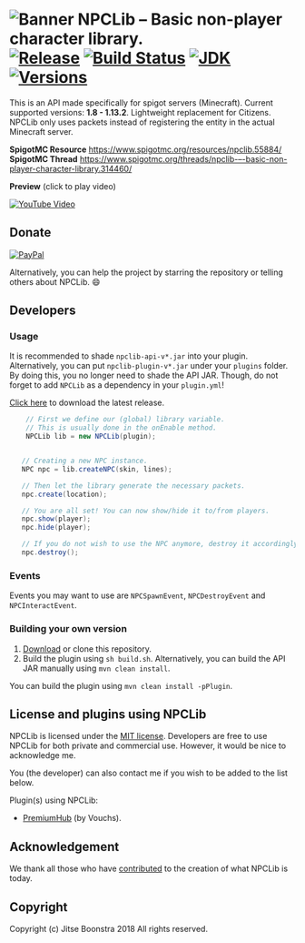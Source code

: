 ![Banner](https://i.imgur.com/WL6QeUA.png)
NPCLib – Basic non-player character library.<br>
[![Release](https://jitpack.io/v/JitseB/NPCLib.svg)](https://github.com/JitseB/NPCLib/releases)
[![Build Status](https://travis-ci.com/JitseB/NPCLib.svg?branch=master)](https://travis-ci.com/JitseB/NPCLib)
[![JDK](https://img.shields.io/badge/Using-Java%208-blue.svg)](http://jdk.java.net/8/)
[![Versions](https://img.shields.io/badge/MC-1.8%20--%201.13.2-blue.svg)](https://github.com/JitseB/NPCLib/releases)
=

This is an API made specifically for spigot servers (Minecraft). Current supported versions: **1.8 - 1.13.2**. Lightweight replacement for Citizens. NPCLib only uses packets instead of registering the entity in the actual Minecraft server.

**SpigotMC Resource** https://www.spigotmc.org/resources/npclib.55884/ <br>
**SpigotMC Thread** https://www.spigotmc.org/threads/npclib-–-basic-non-player-character-library.314460/

**Preview** (click to play video)

[![YouTube Video](http://img.youtube.com/vi/LqwdqIxPIvE/0.jpg)](http://www.youtube.com/watch?v=LqwdqIxPIvE "NPCLib – Basic non-player character library (Minecraft).")

## Donate

[![PayPal](https://cdn.rawgit.com/twolfson/paypal-github-button/1.0.0/dist/button.svg)](https://paypal.me/jitseboonstra)

Alternatively, you can help the project by starring the repository or telling others about NPCLib. :smile:

## Developers

### Usage

It is recommended to shade `npclib-api-v*.jar` into your plugin.
Alternatively, you can put `npclib-plugin-v*.jar` under your `plugins` folder. By doing this, you no longer need to shade the API JAR. Though, do not forget to add `NPCLib` as a dependency in your `plugin.yml`!


[Click here](https://github.com/JitseB/NPCLib/releases/latest) to download the latest release.

```Java
    // First we define our (global) library variable.
    // This is usually done in the onEnable method.
    NPCLib lib = new NPCLib(plugin);
```

```Java

   // Creating a new NPC instance.
   NPC npc = lib.createNPC(skin, lines);

   // Then let the library generate the necessary packets.
   npc.create(location);

   // You are all set! You can now show/hide it to/from players.
   npc.show(player);
   npc.hide(player);

   // If you do not wish to use the NPC anymore, destroy it accordingly.
   npc.destroy();
```

### Events

Events you may want to use are `NPCSpawnEvent`, `NPCDestroyEvent` and `NPCInteractEvent`.

### Building your own version

1. [Download](https://github.com/JitseB/NPCLib/archive/master.zip) or clone this repository.
2. Build the plugin using `sh build.sh`. Alternatively, you can build the API JAR manually using `mvn clean install`.

You can build the plugin using `mvn clean install -pPlugin`.

## License and plugins using NPCLib

NPCLib is licensed under the [MIT license](https://github.com/JitseB/NPCLib/blob/master/LICENSE.md).
Developers are free to use NPCLib for both private and commercial use. However, it would be nice to acknowledge me.

You (the developer) can also contact me if you wish to be added to the list below.

Plugin(s) using NPCLib:
 - [PremiumHub](https://www.spigotmc.org/resources/premiumhub-a-new-recode-is-soon-here.32110/) (by Vouchs).

## Acknowledgement

We thank all those who have [contributed](https://github.com/JitseB/NPCLib/graphs/contributors) to the creation of what NPCLib is today.

## Copyright

Copyright (c) Jitse Boonstra 2018 All rights reserved.
